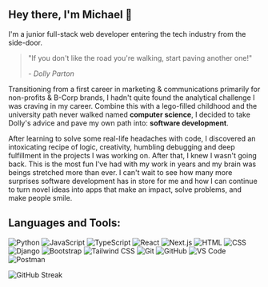 ## Hey there, I'm Michael  👋

I'm a junior full-stack web developer entering the tech industry from the side-door.

> "If you don't like the road you're walking, start paving another one!"
> 
> *- Dolly Parton*

Transitioning from a first career in marketing & communications primarily for non-profits & B-Corp brands, I hadn't quite found the analytical challenge I was craving in my career. Combine this with a lego-filled childhood and the university path never walked named **computer science**, I decided to take Dolly's advice and pave my own path into: **software development**.

After learning to solve some real-life headaches with code, I discovered an intoxicating recipe of logic, creativity, humbling debugging and deep fulfillment in the projects I was working on. After that, I knew I wasn't going back. This is the most fun I've had with my work in years and my brain was beings stretched more than ever. I can't wait to see how many more surprises software development has in store for me and how I can continue to turn novel ideas into apps that make an impact, solve problems, and make people smile.

## Languages and Tools:

![Python](https://img.shields.io/badge/Python-3776AB?style=for-the-badge&logo=python&logoColor=white)
![JavaScript](https://img.shields.io/badge/JavaScript-F7DF1E?style=for-the-badge&logo=javascript&logoColor=black)
![TypeScript](https://img.shields.io/badge/TypeScript-007ACC?style=for-the-badge&logo=typescript&logoColor=white)
![React](https://img.shields.io/badge/React-20232A?style=for-the-badge&logo=react&logoColor=61DAFB)
![Next.js](https://img.shields.io/badge/Next.js-000000?style=for-the-badge&logo=next.js&logoColor=white)
![HTML](https://img.shields.io/badge/HTML5-E34F26?style=for-the-badge&logo=html5&logoColor=white)
![CSS](https://img.shields.io/badge/CSS3-1572B6?style=for-the-badge&logo=css3&logoColor=white)
![Django](https://img.shields.io/badge/Django-092E20?style=for-the-badge&logo=django&logoColor=white)
![Bootstrap](https://img.shields.io/badge/Bootstrap-563D7C?style=for-the-badge&logo=bootstrap&logoColor=white)
![Tailwind CSS](https://img.shields.io/badge/Tailwind_CSS-38B2AC?style=for-the-badge&logo=tailwind-css&logoColor=white)
![Git](https://img.shields.io/badge/Git-F05032?style=for-the-badge&logo=git&logoColor=white)
![GitHub](https://img.shields.io/badge/GitHub-100000?style=for-the-badge&logo=github&logoColor=white)
![VS Code](https://img.shields.io/badge/VS_Code-007ACC?style=for-the-badge&logo=visual-studio-code&logoColor=white)
![Postman](https://img.shields.io/badge/Postman-FF6C37?style=for-the-badge&logo=postman&logoColor=white)


![GitHub Streak](https://streak-stats.demolab.com/?user=MichaelGalo)
